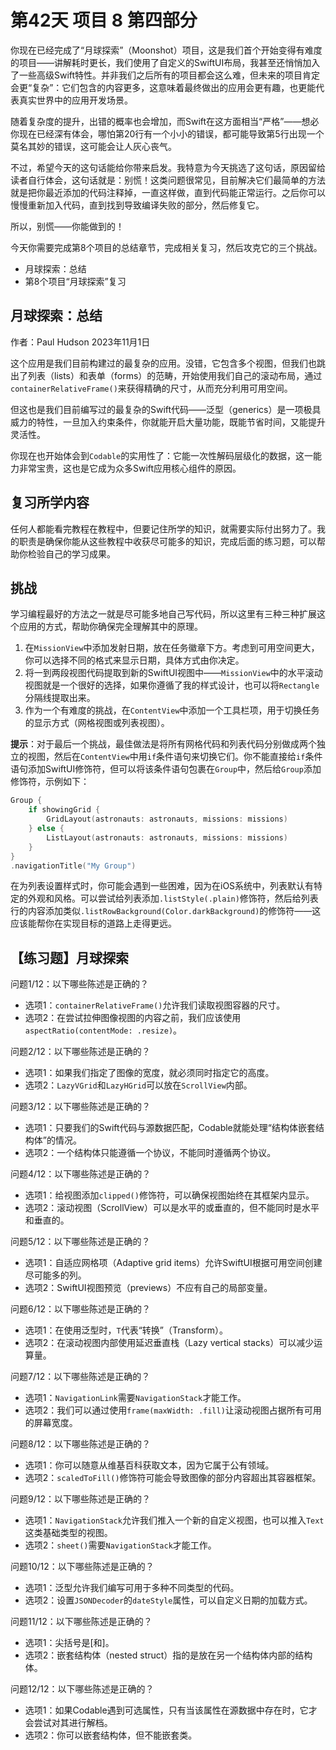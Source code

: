 # 第42天 项目 8 第四部分

你现在已经完成了“月球探索”（Moonshot）项目，这是我们首个开始变得有难度的项目——讲解耗时更长，我们使用了自定义的SwiftUI布局，我甚至还悄悄加入了一些高级Swift特性。并非我们之后所有的项目都会这么难，但未来的项目肯定会更“复杂”：它们包含的内容更多，这意味着最终做出的应用会更有趣，也更能代表真实世界中的应用开发场景。

随着复杂度的提升，出错的概率也会增加，而Swift在这方面相当“严格”——想必你现在已经深有体会，哪怕第20行有一个小小的错误，都可能导致第5行出现一个莫名其妙的错误，这可能会让人灰心丧气。

不过，希望今天的这句话能给你带来启发。我特意为今天挑选了这句话，原因留给读者自行体会，这句话就是：别慌！这类问题很常见，目前解决它们最简单的方法就是把你最近添加的代码注释掉，一直这样做，直到代码能正常运行。之后你可以慢慢重新加入代码，直到找到导致编译失败的部分，然后修复它。

所以，别慌——你能做到的！

今天你需要完成第8个项目的总结章节，完成相关复习，然后攻克它的三个挑战。

- 月球探索：总结
- 第8个项目“月球探索”复习



## 月球探索：总结

作者：Paul Hudson 2023年11月1日

这个应用是我们目前构建过的最复杂的应用。没错，它包含多个视图，但我们也跳出了列表（lists）和表单（forms）的范畴，开始使用我们自己的滚动布局，通过`containerRelativeFrame()`来获得精确的尺寸，从而充分利用可用空间。

但这也是我们目前编写过的最复杂的Swift代码——泛型（generics）是一项极具威力的特性，一旦加入约束条件，你就能开启大量功能，既能节省时间，又能提升灵活性。

你现在也开始体会到`Codable`的实用性了：它能一次性解码层级化的数据，这一能力非常宝贵，这也是它成为众多Swift应用核心组件的原因。


## 复习所学内容

任何人都能看完教程在教程中，但要记住所学的知识，就需要实际付出努力了。我的职责是确保你能从这些教程中收获尽可能多的知识，完成后面的练习题，可以帮助你检验自己的学习成果。


## 挑战

学习编程最好的方法之一就是尽可能多地自己写代码，所以这里有三种三种扩展这个应用的方式，帮助你确保完全理解其中的原理。

1. 在`MissionView`中添加发射日期，放在任务徽章下方。考虑到可用空间更大，你可以选择不同的格式来显示日期，具体方式由你决定。
2. 将一到两段视图代码提取到新的SwiftUI视图中——`MissionView`中的水平滚动视图就是一个很好的选择，如果你遵循了我的样式设计，也可以将`Rectangle`分隔线提取出来。
3. 作为一个有难度的挑战，在`ContentView`中添加一个工具栏项，用于切换任务的显示方式（网格视图或列表视图）。


**提示**：对于最后一个挑战，最佳做法是将所有网格代码和列表代码分别做成两个独立的视图，然后在`ContentView`中用`if`条件语句来切换它们。你不能直接给`if`条件语句添加SwiftUI修饰符，但可以将该条件语句包裹在`Group`中，然后给`Group`添加修饰符，示例如下：

```swift
Group {
    if showingGrid {
        GridLayout(astronauts: astronauts, missions: missions)
    } else {
        ListLayout(astronauts: astronauts, missions: missions)
    }
}
.navigationTitle("My Group")
```

在为列表设置样式时，你可能会遇到一些困难，因为在iOS系统中，列表默认有特定的外观和风格。可以尝试给列表添加`.listStyle(.plain)`修饰符，然后给列表行的内容添加类似`.listRowBackground(Color.darkBackground)`的修饰符——这应该能帮你在实现目标的道路上走得更远。



## 【练习题】月球探索

问题1/12：以下哪些陈述是正确的？

- 选项1：`containerRelativeFrame()`允许我们读取视图容器的尺寸。
- 选项2：在尝试拉伸图像视图的内容之前，我们应该使用`aspectRatio(contentMode: .resize)`。

问题2/12：以下哪些陈述是正确的？

- 选项1：如果我们指定了图像的宽度，就必须同时指定它的高度。
- 选项2：`LazyVGrid`和`LazyHGrid`可以放在`ScrollView`内部。

问题3/12：以下哪些陈述是正确的？

- 选项1：只要我们的Swift代码与源数据匹配，Codable就能处理“结构体嵌套结构体”的情况。
- 选项2：一个结构体只能遵循一个协议，不能同时遵循两个协议。

问题4/12：以下哪些陈述是正确的？

- 选项1：给视图添加`clipped()`修饰符，可以确保视图始终在其框架内显示。
- 选项2：滚动视图（ScrollView）可以是水平的或垂直的，但不能同时是水平和垂直的。

问题5/12：以下哪些陈述是正确的？

- 选项1：自适应网格项（Adaptive grid items）允许SwiftUI根据可用空间创建尽可能多的列。
- 选项2：SwiftUI视图预览（previews）不应有自己的局部变量。

问题6/12：以下哪些陈述是正确的？

- 选项1：在使用泛型时，`T`代表“转换”（Transform）。
- 选项2：在滚动视图内部使用延迟垂直栈（Lazy vertical stacks）可以减少运算量。

问题7/12：以下哪些陈述是正确的？

- 选项1：`NavigationLink`需要`NavigationStack`才能工作。
- 选项2：我们可以通过使用`frame(maxWidth: .fill)`让滚动视图占据所有可用的屏幕宽度。

问题8/12：以下哪些陈述是正确的？

- 选项1：你可以随意从维基百科获取文本，因为它属于公有领域。
- 选项2：`scaledToFill()`修饰符可能会导致图像的部分内容超出其容器框架。

问题9/12：以下哪些陈述是正确的？

- 选项1：`NavigationStack`允许我们推入一个新的自定义视图，也可以推入`Text`这类基础类型的视图。
- 选项2：`sheet()`需要`NavigationStack`才能工作。

问题10/12：以下哪些陈述是正确的？

- 选项1：泛型允许我们编写可用于多种不同类型的代码。
- 选项2：设置`JSONDecoder`的`dateStyle`属性，可以自定义日期的加载方式。

问题11/12：以下哪些陈述是正确的？

- 选项1：尖括号是[和]。
- 选项2：嵌套结构体（nested struct）指的是放在另一个结构体内部的结构体。

问题12/12：以下哪些陈述是正确的？

- 选项1：如果Codable遇到可选属性，只有当该属性在源数据中存在时，它才会尝试对其进行解档。
- 选项2：你可以嵌套结构体，但不能嵌套类。
